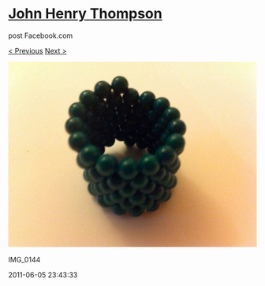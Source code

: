 # [John Henry Thompson](../README.md)
post Facebook.com

[< Previous](2011-06-05-9.md) [Next >](2011-06-05-11.md)

[![](../media/2011-06-05/Magnetic-Balls-IMG_0144.jpg)](../README.md)

IMG_0144

2011-06-05 23:43:33